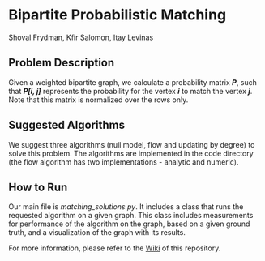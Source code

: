 # Bipartite Probabilistic Matching
Shoval Frydman, Kfir Salomon, Itay Levinas

## Problem Description
Given a weighted bipartite graph, we calculate a probability matrix ***P***, such that ***P[i, j]*** represents the probability for the 
vertex ***i*** to match the vertex ***j***.
Note that this matrix is normalized over the rows only. 

## Suggested Algorithms
We suggest three algorithms (null model, flow and updating by degree) to solve this problem. 
The algorithms are implemented in the code directory (the flow algorithm has two implementations - analytic and numeric).

## How to Run
Our main file is *matching_solutions.py*. It includes a class that runs the requested algorithm on a given graph.
This class includes measurements for performance of the algorithm on the graph, based on a given ground truth, and a visualization of the 
graph with its results.

For more information, please refer to the [Wiki](../../wiki) of this repository. 
